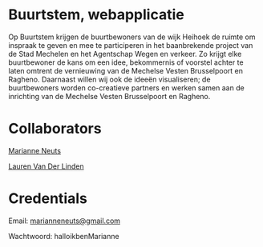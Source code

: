 # Buurtstem, webapplicatie

Op Buurtstem krijgen de buurtbewoners van de wijk Heihoek de ruimte om inspraak te geven en mee te participeren in het baanbrekende project van de Stad Mechelen en het Agentschap Wegen en verkeer. Zo krijgt elke buurtbewoner de kans om een idee, bekommernis of voorstel achter te laten omtrent de vernieuwing van de Mechelse Vesten Brusselpoort en Ragheno. Daarnaast willen wij ook de ideeën visualiseren; de buurtbewoners worden co-creatieve partners en werken samen aan de inrichting van de Mechelse Vesten Brusselpoort en Ragheno.

# Collaborators

[Marianne Neuts](https://github.com/marianneneuts)

[Lauren Van Der Linden](https://github.com/LaurenVD)

# Credentials

Email: marianneneuts@gmail.com

Wachtwoord: halloikbenMarianne
